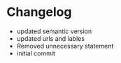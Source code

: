 # Changelog

- updated semantic version
- updated urls and lables
- Removed unnecessary statement
- initial commit
